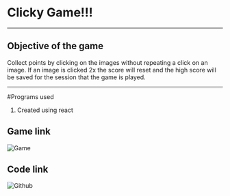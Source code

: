 # Clicky Game!!!

--------------

## Objective of the game 

Collect points by clicking on the images without repeating a click on an image. If an image is clicked 2x the score will reset and the high score will be saved for the session that the game is played.

---------------

#Programs used

1. Created using react

## Game link
![Game](https://young-woodland-74395.herokuapp.com/)

## Code link
![Github](https://github.com/kneess/clickyGame)